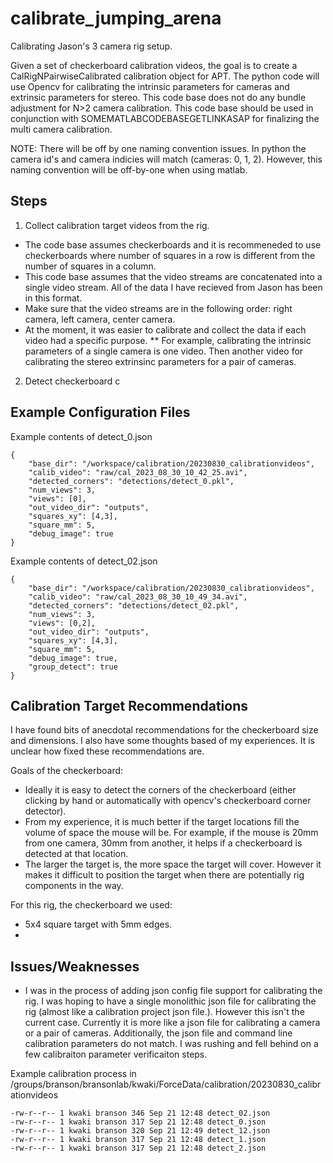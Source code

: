 # calibrate_jumping_arena

Calibrating Jason's 3 camera rig setup.

Given a set of checkerboard calibration videos, the goal is to create a CalRigNPairwiseCalibrated calibration object for APT. The python code will use Opencv for calibrating the intrinsic parameters for cameras and extrinsic parameters for stereo. This code base does not do any bundle adjustment for N>2 camera calibration. This code base should be used in conjunction with SOMEMATLABCODEBASEGETLINKASAP for finalizing the multi camera calibration. 

NOTE: There will be off by one naming convention issues. In python the camera id's and camera indicies will match (cameras: 0, 1, 2). However, this naming convention will be off-by-one when using matlab.

## Steps
1) Collect calibration target videos from the rig.
* The code base assumes checkerboards and it is recommeneded to use checkerboards where number of squares in a row is different from the number of squares in a column.
* This code base assumes that the video streams are concatenated into a single video stream. All of the data I have recieved from Jason has been in this format.
* Make sure that the video streams are in the following order: right camera, left camera, center camera.
* At the moment, it was easier to calibrate and collect the data if each video had a specific purpose.
** For example, calibrating the intrinsic parameters of a single camera is one video. Then another video for calibrating the stereo extrinsinc parameters for a pair of cameras.
2) Detect checkerboard c



## Example Configuration Files
Example contents of detect_0.json
```
{
    "base_dir": "/workspace/calibration/20230830_calibrationvideos",
    "calib_video": "raw/cal_2023_08_30_10_42_25.avi",
    "detected_corners": "detections/detect_0.pkl",
    "num_views": 3,
    "views": [0],
    "out_video_dir": "outputs",
    "squares_xy": [4,3],
    "square_mm": 5,
    "debug_image": true
}
```

Example contents of detect_02.json
```
{
    "base_dir": "/workspace/calibration/20230830_calibrationvideos",
    "calib_video": "raw/cal_2023_08_30_10_49_34.avi",
    "detected_corners": "detections/detect_02.pkl",
    "num_views": 3,
    "views": [0,2],
    "out_video_dir": "outputs",
    "squares_xy": [4,3],
    "square_mm": 5,
    "debug_image": true,
    "group_detect": true
}
```

## Calibration Target Recommendations
I have found bits of anecdotal recommendations for the checkerboard size and dimensions. I also have some thoughts based of my experiences. It is unclear how fixed these recommendations are.

Goals of the checkerboard:
* Ideally it is easy to detect the corners of the checkerboard (either clicking by hand or automatically with opencv's checkerboard corner detector).
* From my experience, it is much better if the target locations fill the volume of space the mouse will be. For example, if the mouse is 20mm from one camera, 30mm from another, it helps if a checkerboard is detected at that location.
* The larger the target is, the more space the target will cover. However it makes it difficult to position the target when there are potentially rig components in the way.

For this rig, the checkerboard we used:
* 5x4 square target with 5mm edges.
* 


## Issues/Weaknesses
* I was in the process of adding json config file support for calibrating the rig. I was hoping to have a single monolithic json file for calibrating the rig (almost like a calibration project json file.). However this isn't the current case. Currently it is more like a json file for calibrating a camera or a pair of cameras. Additionally, the json file and command line calibration parameters do not match. I was rushing and fell behind on a few calibraiton parameter verificaiton steps.

Example calibration process in /groups/branson/bransonlab/kwaki/ForceData/calibration/20230830_calibrationvideos
```
-rw-r--r-- 1 kwaki branson 346 Sep 21 12:48 detect_02.json
-rw-r--r-- 1 kwaki branson 317 Sep 21 12:48 detect_0.json
-rw-r--r-- 1 kwaki branson 320 Sep 21 12:49 detect_12.json
-rw-r--r-- 1 kwaki branson 317 Sep 21 12:48 detect_1.json
-rw-r--r-- 1 kwaki branson 317 Sep 21 12:48 detect_2.json
```
